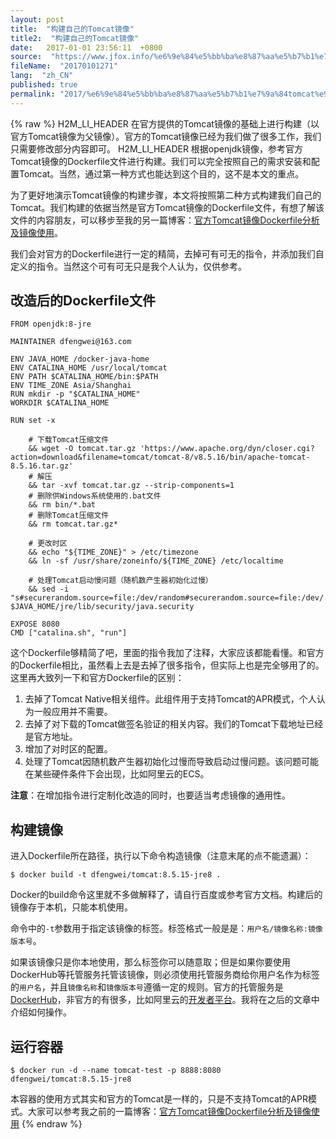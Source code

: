 ```yaml
---
layout: post
title:  "构建自己的Tomcat镜像"
title2:  "构建自己的Tomcat镜像"
date:   2017-01-01 23:56:11  +0800
source:  "https://www.jfox.info/%e6%9e%84%e5%bb%ba%e8%87%aa%e5%b7%b1%e7%9a%84tomcat%e9%95%9c%e5%83%8f.html"
fileName:  "20170101271"
lang:  "zh_CN"
published: true
permalink: "2017/%e6%9e%84%e5%bb%ba%e8%87%aa%e5%b7%b1%e7%9a%84tomcat%e9%95%9c%e5%83%8f.html"
---
```

{% raw %}
H2M_LI_HEADER 在官方提供的Tomcat镜像的基础上进行构建（以官方Tomcat镜像为父镜像）。官方的Tomcat镜像已经为我们做了很多工作，我们只需要修改部分内容即可。
H2M_LI_HEADER 根据openjdk镜像，参考官方Tomcat镜像的Dockerfile文件进行构建。我们可以完全按照自己的需求安装和配置Tomcat。当然，通过第一种方式也能达到这个目的，这不是本文的重点。

为了更好地演示Tomcat镜像的构建步骤，本文将按照第二种方式构建我们自己的Tomcat。我们构建的依据当然是官方Tomcat镜像的Dockerfile文件，有想了解该文件的内容朋友，可以移步至我的另一篇博客：[官方Tomcat镜像Dockerfile分析及镜像使用](https://www.jfox.info/go.php?url=http://www.cnblogs.com/dfengwei/p/7144937.html?_blank)。

我们会对官方的Dockerfile进行一定的精简，去掉可有可无的指令，并添加我们自定义的指令。当然这个可有可无只是我个人认为，仅供参考。

## 改造后的Dockerfile文件

    FROM openjdk:8-jre
    
    MAINTAINER dfengwei@163.com
    
    ENV JAVA_HOME /docker-java-home
    ENV CATALINA_HOME /usr/local/tomcat
    ENV PATH $CATALINA_HOME/bin:$PATH
    ENV TIME_ZONE Asia/Shanghai
    RUN mkdir -p "$CATALINA_HOME"
    WORKDIR $CATALINA_HOME
    
    RUN set -x 
        
        # 下载Tomcat压缩文件
        && wget -O tomcat.tar.gz 'https://www.apache.org/dyn/closer.cgi?action=download&filename=tomcat/tomcat-8/v8.5.16/bin/apache-tomcat-8.5.16.tar.gz' 
        # 解压
        && tar -xvf tomcat.tar.gz --strip-components=1 
        # 删除供Windows系统使用的.bat文件
        && rm bin/*.bat 
        # 删除Tomcat压缩文件
        && rm tomcat.tar.gz* 
        
        # 更改时区
        && echo "${TIME_ZONE}" > /etc/timezone 
        && ln -sf /usr/share/zoneinfo/${TIME_ZONE} /etc/localtime 
        
        # 处理Tomcat启动慢问题（随机数产生器初始化过慢）
        && sed -i "s#securerandom.source=file:/dev/random#securerandom.source=file:/dev/./urandom#g" $JAVA_HOME/jre/lib/security/java.security
    
    EXPOSE 8080
    CMD ["catalina.sh", "run"]

这个Dockerfile够精简了吧，里面的指令我加了注释，大家应该都能看懂。和官方的Dockerfile相比，虽然看上去是去掉了很多指令，但实际上也是完全够用了的。这里再大致列一下和官方Dockerfile的区别：

1. 去掉了Tomcat Native相关组件。此组件用于支持Tomcat的APR模式，个人认为一般应用并不需要。
2. 去掉了对下载的Tomcat做签名验证的相关内容。我们的Tomcat下载地址已经是官方地址。
3. 增加了对时区的配置。
4. 处理了Tomcat因随机数产生器初始化过慢而导致启动过慢问题。该问题可能在某些硬件条件下会出现，比如阿里云的ECS。

**注意**：在增加指令进行定制化改造的同时，也要适当考虑镜像的通用性。

## 构建镜像

进入Dockerfile所在路径，执行以下命令构造镜像（注意末尾的点不能遗漏）：

    $ docker build -t dfengwei/tomcat:8.5.15-jre8 .

Docker的build命令这里就不多做解释了，请自行百度或参考官方文档。构建后的镜像存于本机，只能本机使用。

命令中的`-t`参数用于指定该镜像的标签。标签格式一般是是：`用户名/镜像名称:镜像版本号`。

如果该镜像只是你本地使用，那么标签你可以随意取；但是如果你要使用DockerHub等托管服务托管该镜像，则必须使用托管服务商给你用户名作为标签的`用户名`，并且`镜像名称`和`镜像版本号`遵循一定的规则。官方的托管服务是[DockerHub](https://www.jfox.info/go.php?url=https://hub.docker.com/)，非官方的有很多，比如阿里云的[开发者平台](https://www.jfox.info/go.php?url=https://dev.aliyun.com)。我将在之后的文章中介绍如何操作。

## 运行容器

    $ docker run -d --name tomcat-test -p 8888:8080 dfengwei/tomcat:8.5.15-jre8

本容器的使用方式其实和官方的Tomcat是一样的，只是不支持Tomcat的APR模式。大家可以参考我之前的一篇博客：[官方Tomcat镜像Dockerfile分析及镜像使用](https://www.jfox.info/go.php?url=http://www.cnblogs.com/dfengwei/p/7144937.html?_blank)
{% endraw %}
